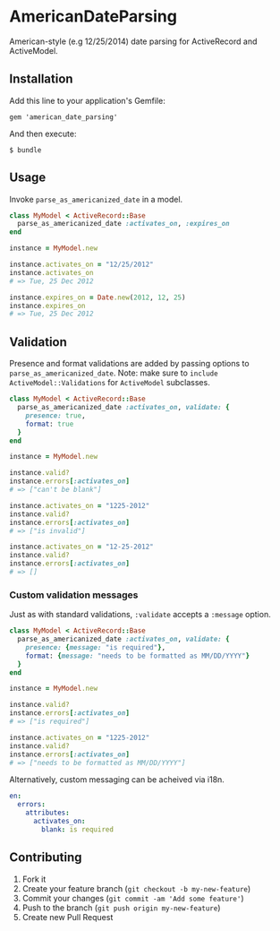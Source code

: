 # AmericanDateParsing

American-style (e.g 12/25/2014) date parsing for ActiveRecord and ActiveModel.

## Installation

Add this line to your application's Gemfile:

    gem 'american_date_parsing'

And then execute:

    $ bundle

## Usage

Invoke `parse_as_americanized_date` in a model.

```Ruby
class MyModel < ActiveRecord::Base
  parse_as_americanized_date :activates_on, :expires_on
end

instance = MyModel.new

instance.activates_on = "12/25/2012"
instance.activates_on
# => Tue, 25 Dec 2012

instance.expires_on = Date.new(2012, 12, 25)
instance.expires_on
# => Tue, 25 Dec 2012
```

## Validation

Presence and format validations are added by passing options to `parse_as_americanized_date`. Note: make sure to `include ActiveModel::Validations` for `ActiveModel` subclasses.

```Ruby
class MyModel < ActiveRecord::Base
  parse_as_americanized_date :activates_on, validate: {
    presence: true,
    format: true
  }
end

instance = MyModel.new

instance.valid?
instance.errors[:activates_on]
# => ["can't be blank"]

instance.activates_on = "1225-2012"
instance.valid?
instance.errors[:activates_on]
# => ["is invalid"]

instance.activates_on = "12-25-2012"
instance.valid?
instance.errors[:activates_on]
# => []
```

### Custom validation messages

Just as with standard validations, `:validate` accepts a `:message` option.

```Ruby
class MyModel < ActiveRecord::Base
  parse_as_americanized_date :activates_on, validate: {
    presence: {message: "is required"},
    format: {message: "needs to be formatted as MM/DD/YYYY"}
  }
end

instance = MyModel.new

instance.valid?
instance.errors[:activates_on]
# => ["is required"]

instance.activates_on = "1225-2012"
instance.valid?
instance.errors[:activates_on]
# => ["needs to be formatted as MM/DD/YYYY"]
```

Alternatively, custom messaging can be acheived via i18n.


```YAML
en:
  errors:
    attributes:
      activates_on:
        blank: is required
```


## Contributing

1. Fork it
2. Create your feature branch (`git checkout -b my-new-feature`)
3. Commit your changes (`git commit -am 'Add some feature'`)
4. Push to the branch (`git push origin my-new-feature`)
5. Create new Pull Request
